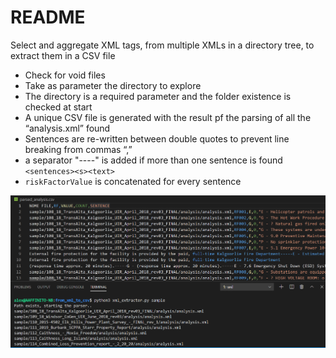 # README
Select and aggregate XML tags, from multiple XMLs in a directory tree, to extract them in a CSV file

- Check for void files
- Take as parameter the directory to explore
- The directory is a required parameter and the folder existence is checked at start
- A unique CSV file is generated with the result pf the parsing of all the  “analysis.xml” found
- Sentences are re-written between double quotes to prevent line breaking from commas “,”
- a separator "----" is added if more than one sentence is found `<sentences><s><text> `
- `riskFactorValue` is concatenated for every sentence
  

![execution sample](img/sample_execution.png)